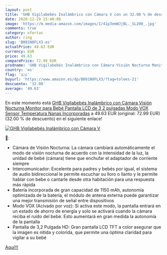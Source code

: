 ```yaml
---
layout: post
title: 'GHB Vigilabebés Inalámbrico con Cámara V con un 32.00 % de descuento'
date: 2020-12-29 15:40:08
image: 'https://m.media-amazon.com/images/I/41p3emWJjBL._SL200_.jpg'
comments: true
category: ofertas
author: ring
slug: 'B081N8FLX3-es'
actualPrice: 49.63 EUR
currency: EUR
price: 49.63
comparePrice: 72.99 EUR
prodname: 'GHB Vigilabebés Inalámbrico con Cámara Visión Nocturna Monitor para Bebé Pantalla LCD de 3 2 pulgadas  Modo VOX  Sensor Temperatura  Nanas Incorporadas'
country: 'es'
flag: '🇪🇸'
buyurl: 'https://www.amazon.es/dp/B081N8FLX3/?tag=tolees-21'
descuento: '32.00'
average: '49.63'
---
```


En este momento está [GHB Vigilabebés Inalámbrico con Cámara Visión Nocturna Monitor para Bebé Pantalla LCD de 3 2 pulgadas  Modo VOX  Sensor Temperatura  Nanas Incorporadas](https://www.amazon.es/dp/B081N8FLX3/?tag=tolees-21) a 49.63 EUR (original: 72.99 EUR) (32.00 %  de descuento) en el siguiente enlace!

[![GHB Vigilabebés Inalámbrico con Cámara V](https://m.media-amazon.com/images/I/41p3emWJjBL._SL200_.jpg)](https://www.amazon.es/dp/B081N8FLX3/?tag=tolees-21)

🔎:

- Cámara de Visión Nocturna: La cámara cambiará automáticamente el modo de visión nocturna de acuerdo con la intensidad de la luz, la unidad de bebé (cámara) tiene que enchufar el adaptador de corriente siempre
- Intercomunicador: Excelente para padres y bebés por igual, el sistema de audio bidireccional le permite escuchar su lloro o llanto y le permite hablar con bebe o cantarle desde otra habitación para una respuesta más rápida
- Batería incorporada de gran capacidad de 1150 mAh, autonomía optimizada de la batería, el módulo de antena externa puede garantizar una mejor transmisión de señal entre dispositivos
- Modo VOX (Acivado por voz): Si activa este modo, la pantalla entrará en un estado de ahorro de energía y solo se activará cuando la cámara reciba el ruido del bebé. Esto aumentará en gran medida la autonomía de la pantalla
- Pantalla de 3,2 Pulgada HD: Gran pantalla LCD TFT a color asegurar que la imagen es nítida y colorida, que permite una óptima claridad para vigilar a su bebé

[Aquí!!!](https://www.amazon.es/dp/B081N8FLX3/?tag=tolees-21)
